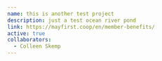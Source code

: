 ```yaml
---
name: this is another test project
description: just a test ocean river pond
link: https://mayfirst.coop/en/member-benefits/
active: true
collaborators:
  - Colleen Skemp
---
```

